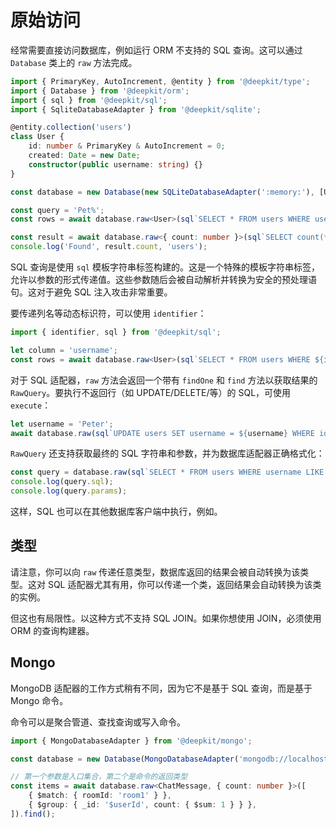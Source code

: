 # 原始访问

经常需要直接访问数据库，例如运行 ORM 不支持的 SQL 查询。这可以通过 `Database` 类上的 `raw` 方法完成。

```typescript
import { PrimaryKey, AutoIncrement, @entity } from '@deepkit/type';
import { Database } from '@deepkit/orm';
import { sql } from '@deepkit/sql';
import { SqliteDatabaseAdapter } from '@deepkit/sqlite';

@entity.collection('users')
class User {
    id: number & PrimaryKey & AutoIncrement = 0;
    created: Date = new Date;
    constructor(public username: string) {}
}

const database = new Database(new SQLiteDatabaseAdapter(':memory:'), [User]);

const query = 'Pet%';
const rows = await database.raw<User>(sql`SELECT * FROM users WHERE username LIKE ${query}`).find();

const result = await database.raw<{ count: number }>(sql`SELECT count(*) as count FROM users WHERE username LIKE ${query}`).findOne();
console.log('Found', result.count, 'users');
```

SQL 查询是使用 `sql` 模板字符串标签构建的。这是一个特殊的模板字符串标签，允许以参数的形式传递值。这些参数随后会被自动解析并转换为安全的预处理语句。这对于避免 SQL 注入攻击非常重要。

要传递列名等动态标识符，可以使用 `identifier`：

```typescript
import { identifier, sql } from '@deepkit/sql';

let column = 'username';
const rows = await database.raw<User>(sql`SELECT * FROM users WHERE ${identifier(column)} LIKE ${query}`).find();
```

对于 SQL 适配器，`raw` 方法会返回一个带有 `findOne` 和 `find` 方法以获取结果的 `RawQuery`。要执行不返回行（如 UPDATE/DELETE/等）的 SQL，可使用 `execute`：

```typescript
let username = 'Peter';
await database.raw(sql`UPDATE users SET username = ${username} WHERE id = 1`).execute();
```

`RawQuery` 还支持获取最终的 SQL 字符串和参数，并为数据库适配器正确格式化：

```typescript
const query = database.raw(sql`SELECT * FROM users WHERE username LIKE ${query}`);
console.log(query.sql);
console.log(query.params);
```

这样，SQL 也可以在其他数据库客户端中执行，例如。

## 类型

请注意，你可以向 `raw` 传递任意类型，数据库返回的结果会被自动转换为该类型。这对 SQL 适配器尤其有用，你可以传递一个类，返回结果会自动转换为该类的实例。

但这也有局限性。以这种方式不支持 SQL JOIN。如果你想使用 JOIN，必须使用 ORM 的查询构建器。

## Mongo

MongoDB 适配器的工作方式稍有不同，因为它不是基于 SQL 查询，而是基于 Mongo 命令。

命令可以是聚合管道、查找查询或写入命令。

```typescript
import { MongoDatabaseAdapter } from '@deepkit/mongo';

const database = new Database(MongoDatabaseAdapter('mongodb://localhost:27017/mydatabase'));

// 第一个参数是入口集合，第二个是命令的返回类型
const items = await database.raw<ChatMessage, { count: number }>([
    { $match: { roomId: 'room1' } },
    { $group: { _id: '$userId', count: { $sum: 1 } } },
]).find();
```